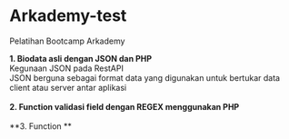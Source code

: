 # Arkademy-test
Pelatihan Bootcamp Arkademy

**1. Biodata asli dengan JSON dan PHP**<br>
Kegunaan JSON pada RestAPI<br>
JSON berguna sebagai format data yang digunakan untuk bertukar data client atau server antar aplikasi
<br>
<br>
**2. Function validasi field dengan REGEX menggunakan PHP**<br>
<br>
**3. Function **
